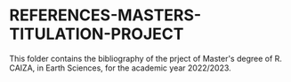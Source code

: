 # REFERENCES-MASTERS-TITULATION-PROJECT
This folder contains the bibliography of the prject of Master's degree of R. CAIZA,  in Earth Sciences, for the academic year 2022/2023.
